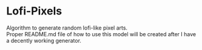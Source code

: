﻿# Lofi-Pixels

Algorithm to generate random lofi-like pixel arts.<br>
Proper README.md file of how to use this model will be created after I have a decently working generator.
